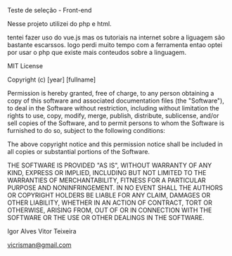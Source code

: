 Teste de seleção - Front-end

Nesse projeto utilizei do php e html.

tentei fazer uso do vue.js mas os tutoriais na internet sobre a liguagem são bastante escarssos.
logo perdi muito tempo com a ferramenta entao optei por usar o php que existe mais conteudos sobre a linguagem.

MIT License

Copyright (c) [year] [fullname]

Permission is hereby granted, free of charge, to any person obtaining a copy
of this software and associated documentation files (the "Software"), to deal
in the Software without restriction, including without limitation the rights
to use, copy, modify, merge, publish, distribute, sublicense, and/or sell
copies of the Software, and to permit persons to whom the Software is
furnished to do so, subject to the following conditions:

The above copyright notice and this permission notice shall be included in all
copies or substantial portions of the Software.

THE SOFTWARE IS PROVIDED "AS IS", WITHOUT WARRANTY OF ANY KIND, EXPRESS OR
IMPLIED, INCLUDING BUT NOT LIMITED TO THE WARRANTIES OF MERCHANTABILITY,
FITNESS FOR A PARTICULAR PURPOSE AND NONINFRINGEMENT. IN NO EVENT SHALL THE
AUTHORS OR COPYRIGHT HOLDERS BE LIABLE FOR ANY CLAIM, DAMAGES OR OTHER
LIABILITY, WHETHER IN AN ACTION OF CONTRACT, TORT OR OTHERWISE, ARISING FROM,
OUT OF OR IN CONNECTION WITH THE SOFTWARE OR THE USE OR OTHER DEALINGS IN THE
SOFTWARE.

Igor Alves Vitor Teixeira

vicrisman@gmail.com
